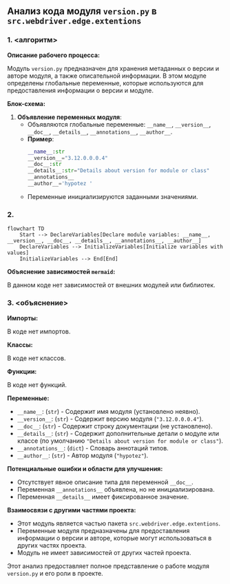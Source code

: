 ## Анализ кода модуля `version.py` в `src.webdriver.edge.extentions`

### 1. <алгоритм>

**Описание рабочего процесса:**

Модуль `version.py` предназначен для хранения метаданных о версии и авторе модуля, а также описательной информации. В этом модуле определены глобальные переменные, которые используются для предоставления информации о версии и модуле.

**Блок-схема:**

1.  **Объявление переменных модуля**:
    *   Объявляются глобальные переменные: `__name__`, `__version__`, `__doc__`, `__details__`, `__annotations__`, `__author__`.
    *   **Пример**:
        ```python
        __name__:str
        __version__="3.12.0.0.0.4"
        __doc__:str
        __details__:str="Details about version for module or class"
        __annotations__
        __author__='hypotez '
        ```
    *   Переменные инициализируются заданными значениями.

### 2. <mermaid>

```mermaid
flowchart TD
    Start --> DeclareVariables[Declare module variables: __name__, __version__, __doc__, __details__, __annotations__, __author__]
    DeclareVariables --> InitializeVariables[Initialize variables with values]
    InitializeVariables --> End[End]
```

**Объяснение зависимостей `mermaid`:**

В данном коде нет зависимостей от внешних модулей или библиотек.

### 3. <объяснение>

**Импорты:**

В коде нет импортов.

**Классы:**

В коде нет классов.

**Функции:**

В коде нет функций.

**Переменные:**

*   `__name__`: (`str`) - Содержит имя модуля (установлено неявно).
*   `__version__`: (`str`) - Содержит версию модуля (`"3.12.0.0.0.4"`).
*   `__doc__`: (`str`) - Содержит строку документации (не установлено).
*   `__details__`: (`str`) - Содержит дополнительные детали о модуле или классе (по умолчанию `"Details about version for module or class"`).
*   `__annotations__`: (`dict`) - Словарь аннотаций типов.
*   `__author__`: (`str`) - Автор модуля (`"hypotez"`).

**Потенциальные ошибки и области для улучшения:**

*   Отсутствует явное описание типа для переменной `__doc__`.
*    Переменная `__annotations__` объявлена, но не инициализирована.
*   Переменная `__details__` имеет фиксированное значение.

**Взаимосвязи с другими частями проекта:**

*   Этот модуль является частью пакета `src.webdriver.edge.extentions`.
*   Переменные модуля предназначены для предоставления информации о версии и авторе, которые могут использоваться в других частях проекта.
*   Модуль не имеет зависимостей от других частей проекта.

Этот анализ предоставляет полное представление о работе модуля `version.py` и его роли в проекте.